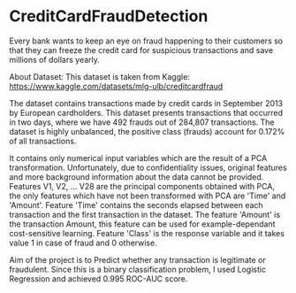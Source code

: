 # CreditCardFraudDetection

Every bank wants to keep an eye on fraud happening to their customers so that they can freeze the credit card for suspicious transactions and save millions of dollars yearly.

About Dataset: This dataset is taken from Kaggle: https://www.kaggle.com/datasets/mlg-ulb/creditcardfraud

The dataset contains transactions made by credit cards in September 2013 by European cardholders.
This dataset presents transactions that occurred in two days, where we have 492 frauds out of 284,807 transactions. The dataset is highly unbalanced, the positive class (frauds) account for 0.172% of all transactions.

It contains only numerical input variables which are the result of a PCA transformation. Unfortunately, due to confidentiality issues, original features and more background information about the data cannot be provided. Features V1, V2, … V28 are the principal components obtained with PCA, the only features which have not been transformed with PCA are 'Time' and 'Amount'. Feature 'Time' contains the seconds elapsed between each transaction and the first transaction in the dataset. The feature 'Amount' is the transaction Amount, this feature can be used for example-dependant cost-sensitive learning. Feature 'Class' is the response variable and it takes value 1 in case of fraud and 0 otherwise.

Aim of the project is to Predict whether any transaction is legitimate or fraudulent. Since this is a binary classification problem, I used Logistic Regression and achieved 0.995 ROC-AUC score.
